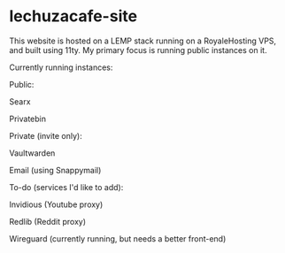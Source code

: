# lechuzacafe-site
This website is hosted on a LEMP stack running on a RoyaleHosting VPS, and built using 11ty. My primary focus is running public instances on it.

Currently running instances:

Public: 

Searx

Privatebin





Private (invite only): 



Vaultwarden

Email (using Snappymail)







To-do (services I'd like to add):



Invidious (Youtube proxy)

Redlib (Reddit proxy)

Wireguard (currently running, but needs a better front-end)

